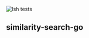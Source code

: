 ![lsh tests](https://github.com/gasparian/lsh-search-service/actions/workflows/test.yml/badge.svg?branch=master)
## similarity-search-go  
